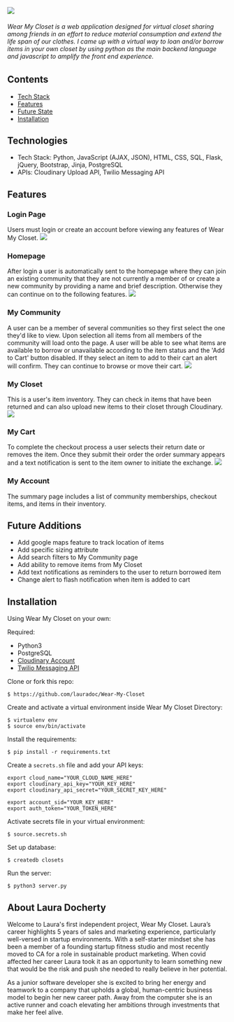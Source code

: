 ![](https://github.com/lauradoc/Wear-My-Closet/blob/master/static/img/wear%20my%20closet.png)
###### Wear My Closet is a web application designed for virtual closet sharing among friends in an effort to reduce material consumption and extend the life span of our clothes. I came up with a virtual way to loan and/or borrow items in your own closet by using python as the main backend language and javascript to amplify the front end experience.


## Contents
* [Tech Stack](#tech-stack)
* [Features](#features)
* [Future State](#future-state)
* [Installation](#installation)

## <a name="tech-stack"></a>Technologies

* Tech Stack: Python, JavaScript (AJAX, JSON), HTML, CSS, SQL, Flask, jQuery, Bootstrap, Jinja, PostgreSQL
* APIs: Cloudinary Upload API, Twilio Messaging API

## <a name="features"></a>Features

### Login Page
Users must login or create an account before viewing any features of Wear My Closet. 
![](https://res.cloudinary.com/lowdock/image/upload/v1600221374/Screen_Shot_2020-09-15_at_7.59.44_PM_noxhqh.png)

### Homepage
After login a user is automatically sent to the homepage where they can join an existing community that they are not currently a member of or create a new community by providing a name and brief description. Otherwise they can continue on to the following features.
![](https://github.com/lauradoc/Wear-My-Closet/blob/master/static/img/homepage.gif)

### My Community
A user can be a member of several communities so they first select the one they'd like to view. Upon selection all items from all members of the community will load onto the page. A user will be able to see what items are available to borrow or unavailable according to the item status and the 'Add to Cart' button disabled. If they select an item to add to their cart an alert will confirm. They can continue to browse or move their cart.
![](https://github.com/lauradoc/Wear-My-Closet/blob/master/static/img/my-community.gif)

### My Closet
This is a user's item inventory. They can check in items that have been returned and can also upload new items to their closet through Cloudinary.
![](https://github.com/lauradoc/Wear-My-Closet/blob/master/static/img/my-closet.gif)

### My Cart
To complete the checkout process a user selects their return date or removes the item. Once they submit their order the order summary appears and a text notification is sent to the item owner to initiate the exchange.
![](https://github.com/lauradoc/Wear-My-Closet/blob/master/static/img/mycart.gif)

### My Account
The summary page includes a list of community memberships, checkout items, and items in their inventory.

## <a name="future"></a>Future Additions

* Add google maps feature to track location of items
* Add specific sizing attribute
* Add search filters to My Community page
* Add ability to remove items from My Closet
* Add text notifications as reminders to the user to return borrowed item
* Change alert to flash notification when item is added to cart

## <a name="installation"></a>Installation
Using Wear My Closet on your own:

Required:
- Python3
- PostgreSQL
- [Cloudinary Account](https://cloudinary.com/documentation)
- [Twilio Messaging API](https://www.twilio.com/docs/api)

Clone or fork this repo:
```
$ https://github.com/lauradoc/Wear-My-Closet
```

Create and activate a virtual environment inside Wear My Closet Directory:
```
$ virtualenv env
$ source env/bin/activate
```

Install the requirements:
```
$ pip install -r requirements.txt
```

Create a ```secrets.sh``` file and add your API keys:
```
export cloud_name="YOUR_CLOUD_NAME_HERE"
export cloudinary_api_key="YOUR_KEY_HERE"
export cloudinary_api_secret="YOUR_SECRET_KEY_HERE"

export account_sid="YOUR_KEY_HERE"
export auth_token="YOUR_TOKEN_HERE"
```

Activate secrets file in your virtual environment:
```
$ source.secrets.sh
```

Set up database:
```
$ createdb closets
```

Run the server:
```
$ python3 server.py
```

## About Laura Docherty
Welcome to Laura's first independent project, Wear My Closet. Laura’s career highlights 5 years of sales and marketing experience, particularly well-versed in startup environments. With a self-starter mindset she has been a member of a founding startup fitness studio and most recently moved to CA for a role in sustainable product marketing. When covid affected her career Laura took it as an opportunity to learn something new that would be the risk and push she needed to really believe in her potential.

As a junior software developer she is excited to bring her energy and teamwork to a company that upholds a global, human-centric business model to begin her new career path. Away from the computer she is an active runner and coach elevating her ambitions through investments that make her feel alive.